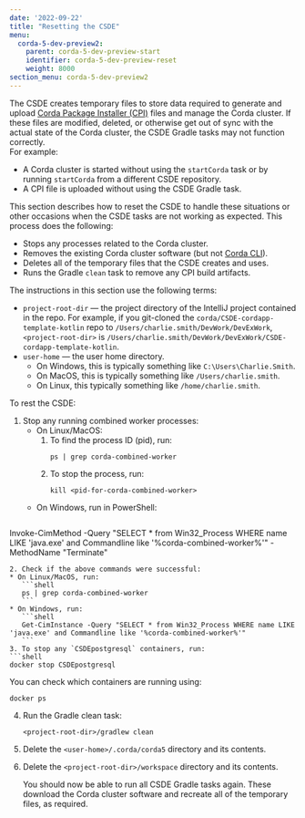 ```yaml
---
date: '2022-09-22'
title: "Resetting the CSDE"
menu:
  corda-5-dev-preview2:
    parent: corda-5-dev-preview-start
    identifier: corda-5-dev-preview-reset
    weight: 8000
section_menu: corda-5-dev-preview2
---
```

The CSDE creates temporary files to store data required to generate and upload [Corda Package Installer (CPI)](../introduction/key-concepts.html#corda-package-installer-cpi) files and manage the Corda cluster.
If these files are modified, deleted, or otherwise get out of sync with the actual state of the Corda cluster, the CSDE Gradle tasks may not function correctly.   
For example:
* A Corda cluster is started without using the `startCorda` task or by running `startCorda` from a different CSDE repository.
* A CPI file is uploaded without using the CSDE Gradle task.

This section describes how to reset the CSDE to handle these situations or other occasions when the CSDE tasks are not working as expected.
This process does the following:
* Stops any processes related to the Corda cluster.
* Removes the existing Corda cluster software (but not [Corda CLI](installing-corda-cli.html)).
* Deletes all of the temporary files that the CSDE creates and uses.
* Runs the Gradle `clean` task to remove any CPI build artifacts.

The instructions in this section use the following terms:
* `project-root-dir` — the project directory of the IntelliJ project contained in the repo.
   For example, if you git-cloned the `corda/CSDE-cordapp-template-kotlin` repo to `/Users/charlie.smith/DevWork/DevExWork`, `<project-root-dir>` is `/Users/charlie.smith/DevWork/DevExWork/CSDE-cordapp-template-kotlin`.
* `user-home` — the user home directory.
   * On Windows, this is typically something like `C:\Users\Charlie.Smith`.
   * On MacOS, this is typically something like `/Users/charlie.smith`.
   * On Linux, this typically something like `/home/charlie.smith`.

To rest the CSDE:
1. Stop any running combined worker processes:
   * On Linux/MacOS:
      1. To find the process ID (pid), run:
         ```shell
         ps | grep corda-combined-worker
         ```
      2. To stop the process, run:
         ```shell
         kill <pid-for-corda-combined-worker>
         ```
   * On Windows, run in PowerShell:
   ```shell   
Invoke-CimMethod -Query "SELECT * from Win32_Process WHERE name LIKE 'java.exe' and Commandline like '%corda-combined-worker%'" -MethodName "Terminate"
   ```
2. Check if the above commands were successful:
   * On Linux/MacOS, run:
      ```shell
      ps | grep corda-combined-worker
      ```
   * On Windows, run:
      ```shell
      Get-CimInstance -Query "SELECT * from Win32_Process WHERE name LIKE 'java.exe' and Commandline like '%corda-combined-worker%'"
      ```
3. To stop any `CSDEpostgresql` containers, run:
   ```shell
   docker stop CSDEpostgresql
   ```
   You can check which containers are running using:
   ```shell
   docker ps
   ```
4. Run the Gradle clean task:
   ```shell
   <project-root-dir>/gradlew clean
   ```
5. Delete the `<user-home>/.corda/corda5` directory and its contents.

6. Delete the `<project-root-dir>/workspace` directory and its contents.

   You should now be able to run all CSDE Gradle tasks again. These download the Corda cluster software and recreate all of the temporary files, as required.
